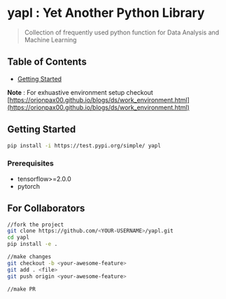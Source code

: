 # yapl : Yet Another Python Library

> Collection of frequently used python function for Data Analysis and Machine Learning

## Table of Contents

* [Getting Started](#getting-started)

**Note** : For exhuastive environment setup checkout [https://orionpax00.github.io/blogs/ds/work_environment.html](https://orionpax00.github.io/blogs/ds/work_environment.html)


## Getting Started
```bash
pip install -i https://test.pypi.org/simple/ yapl
```
### Prerequisites

* tensorflow>=2.0.0
* pytorch


## For Collaborators

```bash
//fork the project
git clone https://github.com/<YOUR-USERNAME>/yapl.git
cd yapl
pip install -e .

//make changes
git checkout -b <your-awesome-feature>
git add . <file>
git push origin <your-awesome-feature>

//make PR
```
